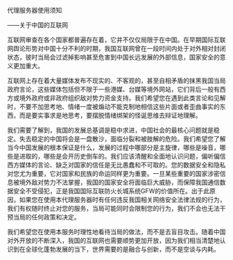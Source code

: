 代理服务器使用须知

——关于中国的互联网

互联网审查在各个国家都普遍存在着，它并不仅仅局限于在中国。在早期国际互联网舆论形势对中国十分不利的时期，我国互联网曾在一段时间内处于对外相对封闭状态，彼时当局会过滤掉影响甚至危害到中国长远发展的外部信息，国家安全的意义更加重大。

互联网上存在着大量媒体发布不现实的、不客观的，甚至自相矛盾的抹黑我国当局政府言论，这些媒体包括但不限于一些港媒、台媒等境外网站，它们背后一般有西方或境外政府或非政府组织敌对势力资金支持。我们希望您在遇到此类言论和见解时，不要不加思考地、情绪一度被煽动不能克制地相信这些片面或者歪曲事实的东西，而是要实事求是地思考，要摆脱情绪绑架的怪诞思维去辩证地理解。

我们需要了解到，我国的发展总基调是稳中求进，中国社会的最核心问题就是稳定。失去稳定的中国将会是一盘散沙，面临分裂和被肢解的危险。我们希望您了解当今中国发展的根本保证是什么，发展的过程中哪部分是主旋律，哪些是噪音，哪些是进取的，哪些是会开历史倒车的。我们应该清醒和全面地认识问题，偏听偏信西方媒体的言论、缺乏对国家的信任是无比愚蠢和不可取的。您的数据安全和隐私对您尤为重要，它对国家和民族的命运同样更为重要。一旦某些重要的国家涉密信息被境外敌对势力不法掌握，我国的国家安全将面临巨大威胁，而保障我国通信数据安全不受侵犯，正是我国国际互联防火长城系统GFW的价值所在。出于此原因，如果您在使用本代理服务器时有任何违反我国相关网络安全法律法规的行为，我们有权随时终止对您的服务，当局可能同时会限制您的行为，我们不会也无法干预当局的任何政策和决定。

我们希望您在使用本服务时理性地看待当局的做法，而不是去盲目攻击。随着中国对外开放的不断深入，我国的互联网也需要顺势更加开放，因为我们相当清楚地认识到在全球化蓬勃发展的当下，世界需要的是融合与创新，而不是空谈与内耗。
